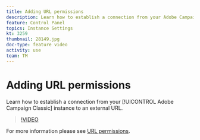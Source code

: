```yaml
---
title: Adding URL permissions
description: Learn how to establish a connection from your Adobe Campaign Classic instence to an external URL.
feature: Control Panel
topics: Instance Settings
kt: 3259
thumbnail: 28149.jpg
doc-type: feature video
activity: use
team: TM
---
```


# Adding URL permissions 

Learn how to establish a connection from your [!UICONTROL Adobe Campaign Classic] instance to an external URL.

>[!VIDEO](https://video.tv.adobe.com/v/28149?quality=12)

For more information please see [URL permissions](https://docs.adobe.com/content/help/en/control-panel/using/instances-settings/url-permissions.html).
